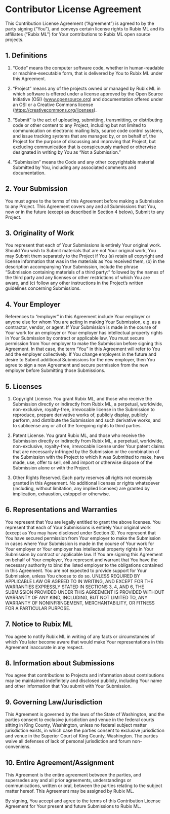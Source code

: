 # Contributor License Agreement
This Contribution License Agreement (“Agreement”) is agreed to by the party signing (“You”), and conveys certain license rights to Rubix ML and its affiliates (“Rubix ML”) for Your contributions to Rubix ML open source projects.

## 1. Definitions
1. “Code” means the computer software code, whether in human-readable or machine-executable form, that is delivered by You to Rubix ML under this Agreement.

2. “Project” means any of the projects owned or managed by Rubix ML in which software is offered under a license approved by the Open Source Initiative (OSI) (www.opensource.org) and documentation offered under an OSI or a Creative Commons license (https://creativecommons.org/licenses).

3. “Submit” is the act of uploading, submitting, transmitting, or distributing code or other content to any Project, including but not limited to communication on electronic mailing lists, source code control systems, and issue tracking systems that are managed by, or on behalf of, the Project for the purpose of discussing and improving that Project, but excluding communication that is conspicuously marked or otherwise designated in writing by You as “Not a Submission.”

4. “Submission” means the Code and any other copyrightable material Submitted by You, including any associated comments and documentation.

## 2. Your Submission
You must agree to the terms of this Agreement before making a Submission to any Project. This Agreement covers any and all Submissions that You, now or in the future (except as described in Section 4 below), Submit to any Project.

## 3. Originality of Work
You represent that each of Your Submissions is entirely Your original work. Should You wish to Submit materials that are not Your original work, You may Submit them separately to the Project if You (a) retain all copyright and license information that was in the materials as You received them, (b) in the description accompanying Your Submission, include the phrase “Submission containing materials of a third party:” followed by the names of the third party and any licenses or other restrictions of which You are aware, and (c) follow any other instructions in the Project’s written guidelines concerning Submissions.

## 4. Your Employer
References to “employer” in this Agreement include Your employer or anyone else for whom You are acting in making Your Submission, e.g. as a contractor, vendor, or agent. If Your Submission is made in the course of Your work for an employer or Your employer has intellectual property rights in Your Submission by contract or applicable law, You must secure permission from Your employer to make the Submission before signing this Agreement. In that case, the term “You” in this Agreement will refer to You and the employer collectively. If You change employers in the future and desire to Submit additional Submissions for the new employer, then You agree to sign a new Agreement and secure permission from the new employer before Submitting those Submissions.

## 5. Licenses
1. Copyright License. You grant Rubix ML, and those who receive the Submission directly or indirectly from Rubix ML, a perpetual, worldwide, non-exclusive, royalty-free, irrevocable license in the Submission to reproduce, prepare derivative works of, publicly display, publicly perform, and distribute the Submission and such derivative works, and to sublicense any or all of the foregoing rights to third parties.

2. Patent License. You grant Rubix ML, and those who receive the Submission directly or indirectly from Rubix ML, a perpetual, worldwide, non-exclusive, royalty-free, irrevocable license under Your patent claims that are necessarily infringed by the Submission or the combination of the Submission with the Project to which it was Submitted to make, have made, use, offer to sell, sell and import or otherwise dispose of the Submission alone or with the Project.

3. Other Rights Reserved. Each party reserves all rights not expressly granted in this Agreement. No additional licenses or rights whatsoever (including, without limitation, any implied licenses) are granted by implication, exhaustion, estoppel or otherwise.

## 6. Representations and Warranties
You represent that You are legally entitled to grant the above licenses. You represent that each of Your Submissions is entirely Your original work (except as You may have disclosed under Section 3). You represent that You have secured permission from Your employer to make the Submission in cases where Your Submission is made in the course of Your work for Your employer or Your employer has intellectual property rights in Your Submission by contract or applicable law. If You are signing this Agreement on behalf of Your employer, You represent and warrant that You have the necessary authority to bind the listed employer to the obligations contained in this Agreement. You are not expected to provide support for Your Submission, unless You choose to do so. UNLESS REQUIRED BY APPLICABLE LAW OR AGREED TO IN WRITING, AND EXCEPT FOR THE WARRANTIES EXPRESSLY STATED IN SECTIONS 3, 4, AND 6, THE SUBMISSION PROVIDED UNDER THIS AGREEMENT IS PROVIDED WITHOUT WARRANTY OF ANY KIND, INCLUDING, BUT NOT LIMITED TO, ANY WARRANTY OF NONINFRINGEMENT, MERCHANTABILITY, OR FITNESS FOR A PARTICULAR PURPOSE.

## 7. Notice to Rubix ML
You agree to notify Rubix ML in writing of any facts or circumstances of which You later become aware that would make Your representations in this Agreement inaccurate in any respect.

## 8. Information about Submissions
You agree that contributions to Projects and information about contributions may be maintained indefinitely and disclosed publicly, including Your name and other information that You submit with Your Submission.

## 9. Governing Law/Jurisdiction
This Agreement is governed by the laws of the State of Washington, and the parties consent to exclusive jurisdiction and venue in the federal courts sitting in King County, Washington, unless no federal subject matter jurisdiction exists, in which case the parties consent to exclusive jurisdiction and venue in the Superior Court of King County, Washington. The parties waive all defenses of lack of personal jurisdiction and forum non-conveniens.

## 10. Entire Agreement/Assignment
This Agreement is the entire agreement between the parties, and supersedes any and all prior agreements, understandings or communications, written or oral, between the parties relating to the subject matter hereof. This Agreement may be assigned by Rubix ML.

By signing, You accept and agree to the terms of this Contribution License Agreement for Your present and future Submissions to Rubix ML.
